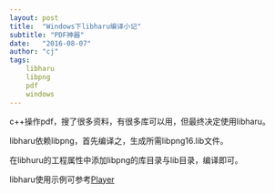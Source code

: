 ```yaml
---
layout: post
title:  "Windows下libharu编译小记"
subtitle: "PDF神器"
date:   "2016-08-07" 
author: "cj"
tags:
    libharu
    libpng
    pdf
    windows
---
```


c++操作pdf，搜了很多资料，有很多库可以用，但最终决定使用libharu。

libharu依赖libpng，首先编译之，生成所需libpng16.lib文件。

在libhuru的工程属性中添加libpng的库目录与lib目录，编译即可。

libharu使用示例可参考[Player](https://github.com/captainwong/Player/blob/master/Player/printermgr.cpp)
